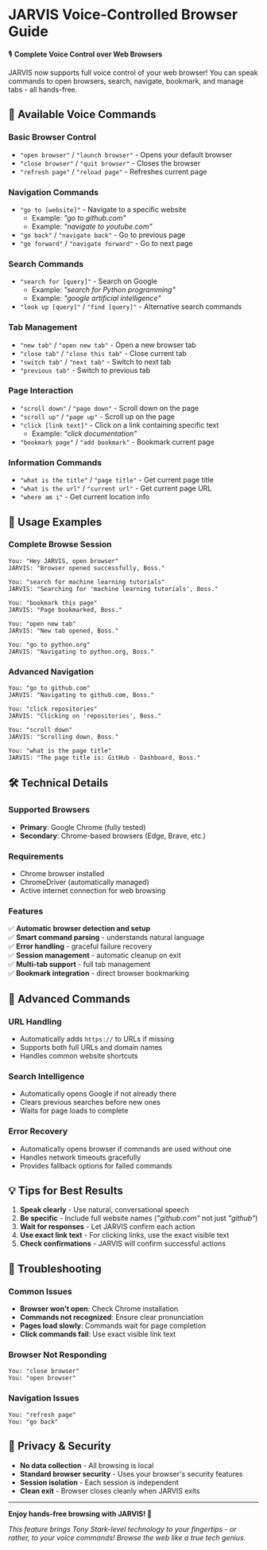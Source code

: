 # JARVIS Voice-Controlled Browser Guide

🎙️ **Complete Voice Control over Web Browsers**

JARVIS now supports full voice control of your web browser! You can speak commands to open browsers, search, navigate, bookmark, and manage tabs - all hands-free.

## 🚀 **Available Voice Commands**

### **Basic Browser Control**

-  `"open browser"` / `"launch browser"` - Opens your default browser
-  `"close browser"` / `"quit browser"` - Closes the browser
-  `"refresh page"` / `"reload page"` - Refreshes current page

### **Navigation Commands**

-  `"go to [website]"` - Navigate to a specific website
   -  Example: _"go to github.com"_
   -  Example: _"navigate to youtube.com"_
-  `"go back"` / `"navigate back"` - Go to previous page
-  `"go forward"` / `"navigate forward"` - Go to next page

### **Search Commands**

-  `"search for [query]"` - Search on Google
   -  Example: _"search for Python programming"_
   -  Example: _"google artificial intelligence"_
-  `"look up [query]"` / `"find [query]"` - Alternative search commands

### **Tab Management**

-  `"new tab"` / `"open new tab"` - Open a new browser tab
-  `"close tab"` / `"close this tab"` - Close current tab
-  `"switch tab"` / `"next tab"` - Switch to next tab
-  `"previous tab"` - Switch to previous tab

### **Page Interaction**

-  `"scroll down"` / `"page down"` - Scroll down on the page
-  `"scroll up"` / `"page up"` - Scroll up on the page
-  `"click [link text]"` - Click on a link containing specific text
   -  Example: _"click documentation"_
-  `"bookmark page"` / `"add bookmark"` - Bookmark current page

### **Information Commands**

-  `"what is the title"` / `"page title"` - Get current page title
-  `"what is the url"` / `"current url"` - Get current page URL
-  `"where am i"` - Get current location info

## 🎯 **Usage Examples**

### **Complete Browse Session**

```
You: "Hey JARVIS, open browser"
JARVIS: "Browser opened successfully, Boss."

You: "search for machine learning tutorials"
JARVIS: "Searching for 'machine learning tutorials', Boss."

You: "bookmark this page"
JARVIS: "Page bookmarked, Boss."

You: "open new tab"
JARVIS: "New tab opened, Boss."

You: "go to python.org"
JARVIS: "Navigating to python.org, Boss."
```

### **Advanced Navigation**

```
You: "go to github.com"
JARVIS: "Navigating to github.com, Boss."

You: "click repositories"
JARVIS: "Clicking on 'repositories', Boss."

You: "scroll down"
JARVIS: "Scrolling down, Boss."

You: "what is the page title"
JARVIS: "The page title is: GitHub - Dashboard, Boss."
```

## 🛠️ **Technical Details**

### **Supported Browsers**

-  **Primary**: Google Chrome (fully tested)
-  **Secondary**: Chrome-based browsers (Edge, Brave, etc.)

### **Requirements**

-  Chrome browser installed
-  ChromeDriver (automatically managed)
-  Active internet connection for web browsing

### **Features**

✅ **Automatic browser detection and setup**  
✅ **Smart command parsing** - understands natural language  
✅ **Error handling** - graceful failure recovery  
✅ **Session management** - automatic cleanup on exit  
✅ **Multi-tab support** - full tab management  
✅ **Bookmark integration** - direct browser bookmarking

## 🔧 **Advanced Commands**

### **URL Handling**

-  Automatically adds `https://` to URLs if missing
-  Supports both full URLs and domain names
-  Handles common website shortcuts

### **Search Intelligence**

-  Automatically opens Google if not already there
-  Clears previous searches before new ones
-  Waits for page loads to complete

### **Error Recovery**

-  Automatically opens browser if commands are used without one
-  Handles network timeouts gracefully
-  Provides fallback options for failed commands

## 💡 **Tips for Best Results**

1. **Speak clearly** - Use natural, conversational speech
2. **Be specific** - Include full website names (_"github.com"_ not just _"github"_)
3. **Wait for responses** - Let JARVIS confirm each action
4. **Use exact link text** - For clicking links, use the exact visible text
5. **Check confirmations** - JARVIS will confirm successful actions

## 🚨 **Troubleshooting**

### **Common Issues**

-  **Browser won't open**: Check Chrome installation
-  **Commands not recognized**: Ensure clear pronunciation
-  **Pages load slowly**: Commands wait for page completion
-  **Click commands fail**: Use exact visible link text

### **Browser Not Responding**

```
You: "close browser"
You: "open browser"
```

### **Navigation Issues**

```
You: "refresh page"
You: "go back"
```

## 🔐 **Privacy & Security**

-  **No data collection** - All browsing is local
-  **Standard browser security** - Uses your browser's security features
-  **Session isolation** - Each session is independent
-  **Clean exit** - Browser closes cleanly when JARVIS exits

---

**Enjoy hands-free browsing with JARVIS! 🎉**

_This feature brings Tony Stark-level technology to your fingertips - or rather, to your voice commands! Browse the web like a true tech genius._
